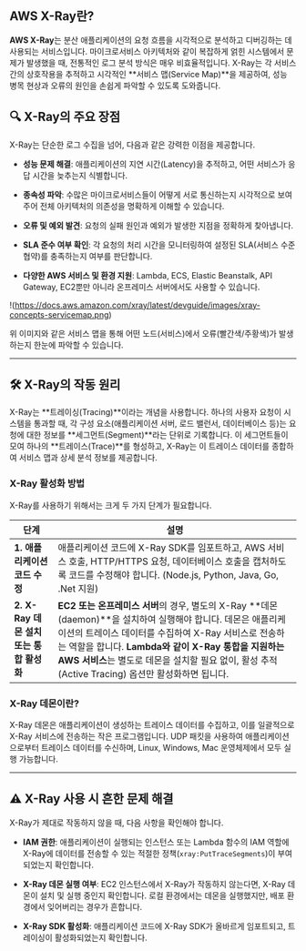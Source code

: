 ## AWS X-Ray란?

**AWS X-Ray**는 분산 애플리케이션의 요청 흐름을 시각적으로 분석하고 디버깅하는 데 사용되는 서비스입니다. 마이크로서비스 아키텍처와 같이 복잡하게 얽힌 시스템에서 문제가 발생했을 때, 전통적인 로그 분석 방식은 매우 비효율적입니다. X-Ray는 각 서비스 간의 상호작용을 추적하고 시각적인 **서비스 맵(Service Map)**을 제공하여, 성능 병목 현상과 오류의 원인을 손쉽게 파악할 수 있도록 도와줍니다.

## 🔍 X-Ray의 주요 장점

X-Ray는 단순한 로그 수집을 넘어, 다음과 같은 강력한 이점을 제공합니다.

- **성능 문제 해결**: 애플리케이션의 지연 시간(Latency)을 추적하고, 어떤 서비스가 응답 시간을 늦추는지 식별합니다.

- **종속성 파악**: 수많은 마이크로서비스들이 어떻게 서로 통신하는지 시각적으로 보여주어 전체 아키텍처의 의존성을 명확하게 이해할 수 있습니다.

- **오류 및 예외 발견**: 요청의 실패 원인과 예외가 발생한 지점을 정확하게 찾아냅니다.

- **SLA 준수 여부 확인**: 각 요청의 처리 시간을 모니터링하여 설정된 SLA(서비스 수준 협약)를 충족하는지 여부를 판단합니다.

- **다양한 AWS 서비스 및 환경 지원**: Lambda, ECS, Elastic Beanstalk, API Gateway, EC2뿐만 아니라 온프레미스 서버에서도 사용할 수 있습니다.

!(https://docs.aws.amazon.com/xray/latest/devguide/images/xray-concepts-servicemap.png)

위 이미지와 같은 서비스 맵을 통해 어떤 노드(서비스)에서 오류(빨간색/주황색)가 발생하는지 한눈에 파악할 수 있습니다.

---

## 🛠️ X-Ray의 작동 원리

X-Ray는 **트레이싱(Tracing)**이라는 개념을 사용합니다. 하나의 사용자 요청이 시스템을 통과할 때, 각 구성 요소(애플리케이션 서버, 로드 밸런서, 데이터베이스 등)는 요청에 대한 정보를 **세그먼트(Segment)**라는 단위로 기록합니다. 이 세그먼트들이 모여 하나의 **트레이스(Trace)**를 형성하고, X-Ray는 이 트레이스 데이터를 종합하여 서비스 맵과 상세 분석 정보를 제공합니다.

### X-Ray 활성화 방법

X-Ray를 사용하기 위해서는 크게 두 가지 단계가 필요합니다.

|단계|설명|
|---|---|
|**1. 애플리케이션 코드 수정**|애플리케이션 코드에 X-Ray SDK를 임포트하고, AWS 서비스 호출, HTTP/HTTPS 요청, 데이터베이스 호출을 캡처하도록 코드를 수정해야 합니다. (Node.js, Python, Java, Go, .Net 지원)|
|**2. X-Ray 데몬 설치 또는 통합 활성화**|**EC2 또는 온프레미스 서버**의 경우, 별도의 X-Ray **데몬(daemon)**을 설치하여 실행해야 합니다. 데몬은 애플리케이션의 트레이스 데이터를 수집하여 X-Ray 서비스로 전송하는 역할을 합니다. **Lambda와 같이 X-Ray 통합을 지원하는 AWS 서비스**는 별도로 데몬을 설치할 필요 없이, 활성 추적(Active Tracing) 옵션만 활성화하면 됩니다.|

### X-Ray 데몬이란?

X-Ray 데몬은 애플리케이션이 생성하는 트레이스 데이터를 수집하고, 이를 일괄적으로 X-Ray 서비스에 전송하는 작은 프로그램입니다. UDP 패킷을 사용하여 애플리케이션으로부터 트레이스 데이터를 수신하며, Linux, Windows, Mac 운영체제에서 모두 실행 가능합니다.

---

## ⚠️ X-Ray 사용 시 흔한 문제 해결

X-Ray가 제대로 작동하지 않을 때, 다음 사항을 확인해야 합니다.

- **IAM 권한**: 애플리케이션이 실행되는 인스턴스 또는 Lambda 함수의 IAM 역할에 X-Ray에 데이터를 전송할 수 있는 적절한 정책(`xray:PutTraceSegments`)이 부여되었는지 확인합니다.
    
- **X-Ray 데몬 실행 여부**: EC2 인스턴스에서 X-Ray가 작동하지 않는다면, X-Ray 데몬이 설치 및 실행 중인지 확인합니다. 로컬 환경에서는 데몬을 실행했지만, 배포 환경에서 잊어버리는 경우가 흔합니다.
    
- **X-Ray SDK 활성화**: 애플리케이션 코드에 X-Ray SDK가 올바르게 임포트되고, 트레이싱이 활성화되었는지 확인합니다.